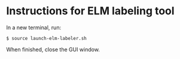 # Instructions for ELM labeling tool

In a new terminal, run:

`$ source launch-elm-labeler.sh`

When finished, close the GUI window.
